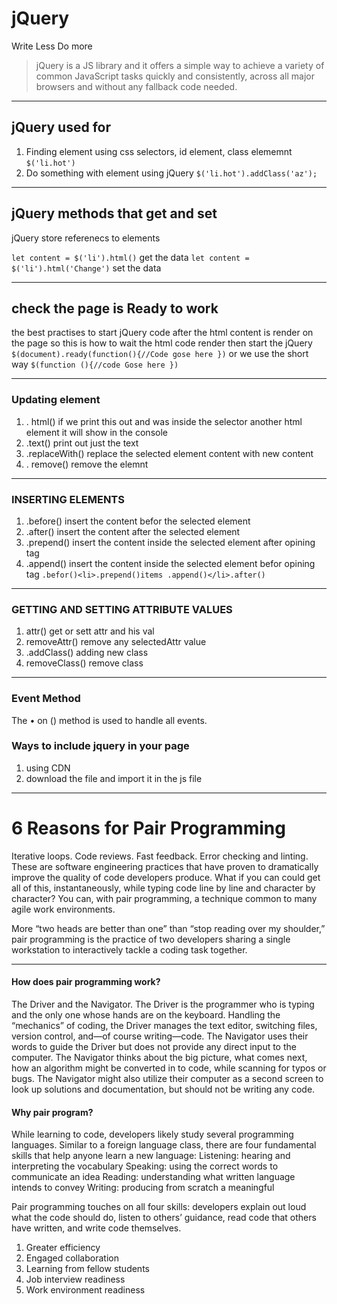 # jQuery

Write Less Do more 
>jQuery is a JS library and it offers a simple way to achieve a variety of common JavaScript tasks quickly and consistently, across all major browsers and without any fallback code needed.

----------------------------

## jQuery used for

1. Finding element using css selectors, id element, class elememnt   `$('li.hot')`
2. Do something with element using jQuery `$('li.hot').addClass('az');`

---------------------

## jQuery methods that get and set 

jQuery store referenecs to elements 

`let content = $('li').html()` get the data
`let content = $('li').html('Change')` set the data

-----------------------------

## check the page is Ready to work 

the best practises to start jQuery code after the html content is render on the page 
so this is how to wait the html code render then start the jQuery 
`$(document).ready(function(){//Code gose here })`
or we use the short way 
`$(function (){//code Gose here })`

------------------------

### Updating element 

1. . html() if we print this out and was inside the selector another html element it will show in the console
2. .text() print out just the text
3. .replaceWith() replace the selected element content with new content
4. . remove() remove the elemnt 

-------------------

### INSERTING ELEMENTS

1. .before() insert the content befor the selected element
2. .after() insert the content after the selected element
3. .prepend() insert the content inside the selected element after opining tag
4. .append() insert the content inside the selected element befor opining tag
`.befor()<li>.prepend()items .append()</li>.after()`

-------------------

### GETTING AND SETTING ATTRIBUTE VALUES

1. attr() get or sett attr and his val 
2. removeAttr() remove any selectedAttr value 
3. .addClass() adding new class 
4. removeClass() remove class 

--------------------

### Event Method 

The • on () method is used to handle all events.




### Ways to include jquery in your page 

1. using CDN 
2. download the file and import it in the js file 





---------------------------------------


# 6 Reasons for Pair Programming

Iterative loops. Code reviews. Fast feedback. Error checking and linting. These are software engineering practices that have proven to dramatically improve the quality of code developers produce. What if you can could get all of this, instantaneously, while typing code line by line and character by character? You can, with pair programming, a technique common to many agile work environments.

More “two heads are better than one” than “stop reading over my shoulder,” pair programming is the practice of two developers sharing a single workstation to interactively tackle a coding task together.

-----------------------

#### How does pair programming work? 

The Driver and the Navigator. The Driver is the programmer who is typing and the only one whose hands are on the keyboard. Handling the “mechanics” of coding, the Driver manages the text editor, switching files, version control, and—of course writing—code. The Navigator uses their words to guide the Driver but does not provide any direct input to the computer. The Navigator thinks about the big picture, what comes next, how an algorithm might be converted in to code, while scanning for typos or bugs. The Navigator might also utilize their computer as a second screen to look up solutions and documentation, but should not be writing any code.

#### Why pair program?

While learning to code, developers likely study several programming languages. Similar to a foreign language class, there are four fundamental skills that help anyone learn a new language: Listening: hearing and interpreting the vocabulary Speaking: using the correct words to communicate an idea Reading: understanding what written language intends to convey Writing: producing from scratch a meaningful

Pair programming touches on all four skills: developers explain out loud what the code should do, listen to others’ guidance, read code that others have written, and write code themselves.

1. Greater efficiency 
2. Engaged collaboration
3. Learning from fellow students
4. Job interview readiness
5. Work environment readiness